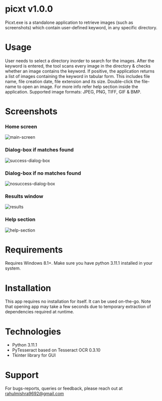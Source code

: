 # picxt v1.0.0

Picxt.exe is a standalone application to retrieve images (such as screenshots) which contain user-defined keyword, in any specific directory.


# Usage

User needs to select a directory inorder to search for the images. After the keyword is entered, the tool scans every image in the directory & checks
whether an image contains the keyword. If positive, the application returns a list of images containing the keyword in tabular form. 
This includes file name, file creation date, file extension and its size. Double-click the file-name to open an image. 
For more info refer help section inside the application.
Supported image formats: JPEG, PNG, TIFF, GIF & BMP.


# Screenshots

### Home screen 
![main-screen](https://github.com/mishrahul/picxt/assets/145216845/063e11d8-3bec-4be2-b4cf-3bd16c9d4e33)

### Dialog-box if matches found
![success-dialog-box](https://github.com/mishrahul/picxt/assets/145216845/367c21f0-7b5a-413e-a8d6-3797383cc159)

### Dialog-box if no matches found
![nosuccess-dialog-box](https://github.com/mishrahul/picxt/assets/145216845/703aab30-6a89-4be2-a474-3ad1b1dd1314)

### Results window
![results](https://github.com/mishrahul/picxt/assets/145216845/9ddd4f35-2fb3-4233-a3b5-a2a48081e5a5)

### Help section
![help-section](https://github.com/mishrahul/picxt/assets/145216845/28dfacfb-ca98-42fe-84f6-ad853b3c77fa)


# Requirements

Requires Windows 8.1+.
Make sure you have python 3.11.1 installed in your system. 


# Installation

This app requires no installation for itself. It can be used on-the-go. 
Note that opening app may take a few seconds due to temporary extraction of dependencies required at runtime.


# Technologies 

* Python 3.11.1
* PyTesseract based on Tesseract OCR 0.3.10
* Tkinter library for GUI


# Support
For bugs-reports, queries or feedback, please reach out at rahulmishra9692@gmail.com
